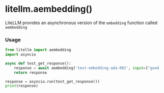 # litellm.aembedding()

LiteLLM provides an asynchronous version of the `embedding` function called `aembedding`
### Usage
```python
from litellm import aembedding
import asyncio

async def test_get_response():
    response = await aembedding('text-embedding-ada-002', input=["good morning from litellm"])
    return response

response = asyncio.run(test_get_response())
print(response)
```